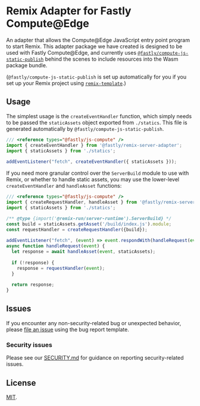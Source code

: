 # Remix Adapter for Fastly Compute@Edge

An adapter that allows the Compute@Edge JavaScript entry point program to start Remix.  This adapter
package we have created is designed to be used with Fastly Compute@Edge, and currently uses
[`@fastly/compute-js-static-publish`](https://github.com/fastly/compute-js-static-publish)
behind the scenes to include resources into the Wasm package bundle.

(`@fastly/compute-js-static-publish` is set up automatically for you if you set up your Remix
project using [`remix-template`](/packages/remix-template).)

## Usage

The simplest usage is the `createEventHandler` function, which simply needs to be passed the
`staticAssets` object exported from `./statics`. This file is generated automatically by
`@fastly/compute-js-static-publish`.

```js
/// <reference types="@fastly/js-compute" />  
import { createEventHandler } from '@fastly/remix-server-adapter';  
import { staticAssets } from './statics';  
  
addEventListener("fetch", createEventHandler({ staticAssets }));
```

If you need more granular control over the `ServerBuild` module to use with Remix, or whether to handle static assets,
you may use the lower-level `createEventHandler` and `handleAsset` functions:

```js
/// <reference types="@fastly/js-compute" />  
import { createRequestHandler, handleAsset } from '@fastly/remix-server-adapter';  
import { staticAssets } from './statics';

/** @type {import('@remix-run/server-runtime').ServerBuild} */  
const build = staticAssets.getAsset('/build/index.js').module;  
const requestHandler = createRequestHandler({build});  
 
addEventListener("fetch", (event) => event.respondWith(handleRequest(event)));  
async function handleRequest(event) {  
  let response = await handleAsset(event, staticAssets);  
 
  if (!response) {  
    response = requestHandler(event);  
  }  
 
  return response;  
}
```

## Issues

If you encounter any non-security-related bug or unexpected behavior, please [file an issue][bug]
using the bug report template.

[bug]: https://github.com/fastly/remix-compute-js/issues/new?labels=bug

### Security issues

Please see our [SECURITY.md](./SECURITY.md) for guidance on reporting security-related issues.

## License

[MIT](./LICENSE).
